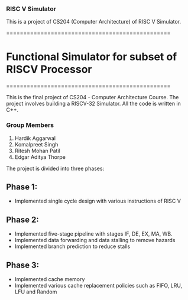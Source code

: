 ### RISC V Simulator
This is a project of CS204 (Computer Architecture) of RISC V Simulator.

================================================
# Functional Simulator for subset of RISCV Processor
================================================

This is the final project of CS204 - Computer Architecture Course. The project involves building a RISCV-32 Simulator. All the code is written in C++. 


### Group Members

1. Hardik Aggarwal
2. Komalpreet Singh
3. Ritesh Mohan Patil
4. Edgar Aditya Thorpe


The project is divided into three phases:

## Phase 1:
- Implemented single cycle design with various instructions of RISC V

## Phase 2:
- Implemented five-stage pipeline with stages IF, DE, EX, MA, WB.
- Implemented data forwarding and data stalling to remove hazards
- Implemented branch prediction to reduce stalls

## Phase 3:
- Implemented cache memory
- Implemented various cache replacement policies such as FIFO, LRU, LFU and Random
